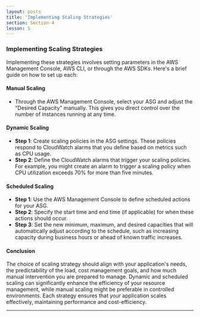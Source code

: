 ```yaml
---
layout: posts
title: 'Implementing Scaling Strategies'
section: Section-4
lesson: 5
---
```


### Implementing Scaling Strategies

Implementing these strategies involves setting parameters in the AWS Management Console, AWS CLI, or through the AWS SDKs. Here's a brief guide on how to set up each:

<!-- pagebreak -->

#### **Manual Scaling**

- Through the AWS Management Console, select your ASG and adjust the "Desired Capacity" manually. This gives you direct control over the number of instances running at any time.

<!-- pagebreak -->

#### **Dynamic Scaling**

- **Step 1**: Create scaling policies in the ASG settings. These policies respond to CloudWatch alarms that you define based on metrics such as CPU usage.
- **Step 2**: Define the CloudWatch alarms that trigger your scaling policies. For example, you might create an alarm to trigger a scaling policy when CPU utilization exceeds 70% for more than five minutes.

<!-- pagebreak -->

#### **Scheduled Scaling**

- **Step 1**: Use the AWS Management Console to define scheduled actions for your ASG.
- **Step 2**: Specify the start time and end time (if applicable) for when these actions should occur.
- **Step 3**: Set the new minimum, maximum, and desired capacities that will automatically adjust according to the schedule, such as increasing capacity during business hours or ahead of known traffic increases.

<!-- pagebreak -->

#### Conclusion

The choice of scaling strategy should align with your application's needs, the predictability of the load, cost management goals, and how much manual intervention you are prepared to manage. Dynamic and scheduled scaling can significantly enhance the efficiency of your resource management, while manual scaling might be preferable in controlled environments. Each strategy ensures that your application scales effectively, maintaining performance and cost-efficiency.

---

